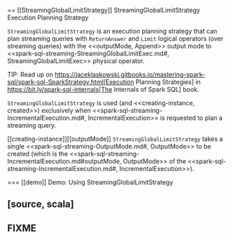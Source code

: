 == [[StreamingGlobalLimitStrategy]] StreamingGlobalLimitStrategy Execution Planning Strategy

`StreamingGlobalLimitStrategy` is an execution planning strategy that can plan streaming queries with `ReturnAnswer` and `Limit` logical operators (over streaming queries) with the <<outputMode, Append>> output mode to <<spark-sql-streaming-StreamingGlobalLimitExec.md#, StreamingGlobalLimitExec>> physical operator.

TIP: Read up on https://jaceklaskowski.gitbooks.io/mastering-spark-sql/spark-sql-SparkStrategy.html[Execution Planning Strategies] in https://bit.ly/spark-sql-internals[The Internals of Spark SQL] book.

`StreamingGlobalLimitStrategy` is used (and <<creating-instance, created>>) exclusively when <<spark-sql-streaming-IncrementalExecution.md#, IncrementalExecution>> is requested to plan a streaming query.

[[creating-instance]][[outputMode]]
`StreamingGlobalLimitStrategy` takes a single <<spark-sql-streaming-OutputMode.md#, OutputMode>> to be created (which is the <<spark-sql-streaming-IncrementalExecution.md#outputMode, OutputMode>> of the <<spark-sql-streaming-IncrementalExecution.md#, IncrementalExecution>>).

=== [[demo]] Demo: Using StreamingGlobalLimitStrategy

[source, scala]
----
FIXME
----
